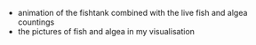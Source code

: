 <!-- Extra attention -->

- animation of the fishtank combined with the live fish and algea countings
- the pictures of fish and algea in my visualisation
